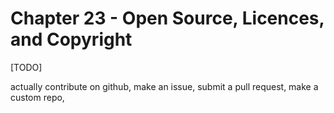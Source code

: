 

# Chapter 23 - Open Source, Licences, and Copyright

[TODO]

actually contribute on github, make an issue, submit a pull request, make a custom repo,

